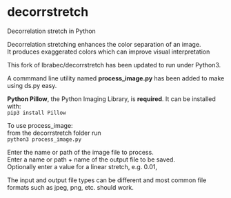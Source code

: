 # decorrstretch
Decorrelation stretch in Python  
  
Decorrelation stretching enhances the color separation of an image.  
It produces exaggerated colors which can improve visual interpretation  
  
This fork of lbrabec/decorrstretch has been updated to run under Python3.  
  
A commmand line utility named **process_image.py** has been added to make using ds.py easy.  
  
**Python Pillow**, the Python Imaging Library, is **required**. It can be installed with:  
`pip3 install Pillow` 
  
To use process_image:  
from the decorrstretch folder run    
`python3 process_image.py`

Enter the name or path of the image file to process.  
Enter a name or path + name of the output file to be saved.  
Optionally enter a value for a linear stretch, e.g. 0.01,  

The input and output file types can be different and most common file formats such as jpeg, png, etc. should work.
